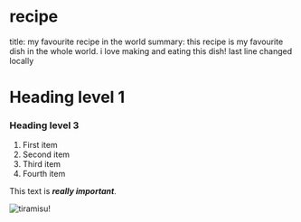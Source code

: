 # recipe

title: my favourite recipe in the world
summary: this recipe is my favourite dish in the whole world. i love making and eating this dish!
last line changed locally
# Heading level 1
### Heading level 3

1. First item
2. Second item
3. Third item
4. Fourth item

This text is ***really important***.

![tiramisu!](/recipe/recipe.jpg)